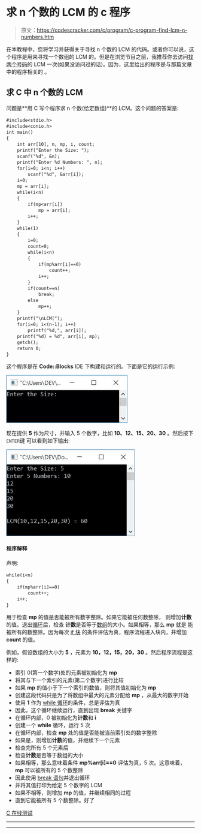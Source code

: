 # 求 n 个数的 LCM 的 c 程序

> 原文：<https://codescracker.com/c/program/c-program-find-lcm-n-numbers.htm>

在本教程中，您将学习并获得关于寻找 n 个数的 LCM 的代码。或者你可以说，这个程序是用来寻找一个数组的 LCM 的。但是在浏览节目之前，我推荐你去访问[找两个号码](/c/program/c-program-find-hcf-lcm.htm)的 LCM 一次(如果没访问过的话)。因为，这里给出的程序是与那篇文章中的程序相关的 。

## 求 C 中 n 个数的 LCM

问题是**用 C 写个程序求 n 个数(给定数组)**的 LCM。这个问题的答案是:

```
#include<stdio.h>
#include<conio.h>
int main()
{
    int arr[10], n, mp, i, count;
    printf("Enter the Size: ");
    scanf("%d", &n);
    printf("Enter %d Numbers: ", n);
    for(i=0; i<n; i++)
        scanf("%d", &arr[i]);
    i=0;
    mp = arr[i];
    while(i<n)
    {
        if(mp<arr[i])
            mp = arr[i];
        i++;
    }
    while(1)
    {
        i=0;
        count=0;
        while(i<n)
        {
            if(mp%arr[i]==0)
                count++;
            i++;
        }
        if(count==n)
            break;
        else
            mp++;
    }
    printf("\nLCM(");
    for(i=0; i<(n-1); i++)
        printf("%d,", arr[i]);
    printf("%d) = %d", arr[i], mp);
    getch();
    return 0;
}
```

这个程序是在 **Code::Blocks** IDE 下构建和运行的。下面是它的运行示例:

![c program find lcm n numbers](img/8e0662e7d4d9e57498e3d4d5c5d9bc5e.png)

现在提供 **5** 作为尺寸，并输入 5 个数字，比如 **10、12、15、20、30** 。然后按下`ENTER`键 可以看到如下输出:

![find lcm of n numbers c](img/90092008b2240664873bf47fc8a0c6f0.png)

#### 程序解释

声明:

```
while(i<n)
{
    if(mp%arr[i]==0)
        count++;
    i++;
}
```

用于检查 **mp** 的值是否能被所有数字整除。如果它能被任何数整除， 则增加**计数**的值。退出[循环](/c/c-loops.htm)后，检查 **计数**是否等于[数组](/c/c-arrays.htm)的大小。如果相等，那么 **mp** 就是 能被所有的数整除。因为每次 [if 块](/c/c-if-statement.htm) 的条件评估为真，程序流程进入块内，并增加 **count** 的值。

例如，假设数组的大小为 **5** ，元素为 **10，12，15，20，30** 。然后程序流程是这样的:

*   索引 0(第一个数字)处的元素被初始化为 **mp**
*   将其与下一个索引的元素(第二个数字)进行比较
*   如果 **mp** 的值小于下一个索引的数值，则将其值初始化为 **mp**
*   创建这段代码只是为了将数组中最大的元素分配给 **mp** ，从最大的数字开始
*   使用 **1** 作为 [while 循环](/c/c-while-loop.htm)的条件，总是评估为真
*   因此，这个循环继续运行，直到出现 **break** 关键字
*   在循环内部，0 被初始化为**计数**和 **i**
*   创建一个 **while** 循环，运行 5 次
*   在循环内部，检查 **mp** 处的值是否能被当前索引处的数字整除
*   如果是，则增加**计数**的值，并继续下一个元素
*   检查完所有 5 个元素后
*   检查**计数**是否等于数组的大小
*   如果相等，那么意味着条件 **mp%arr[i]==0** 评估为真，5 次。这意味着， **mp** 可以被所有的 5 个数整除
*   因此使用 [break 语句](/c/c-break-statement.htm)并退出循环
*   并将其值打印为给定 5 个数字的 LCM
*   如果不相等，则增加 **mp** 的值，并继续相同的过程
*   直到它能被所有 5 个数整除。好了

[C 在线测试](/exam/showtest.php?subid=2)

* * *

* * *